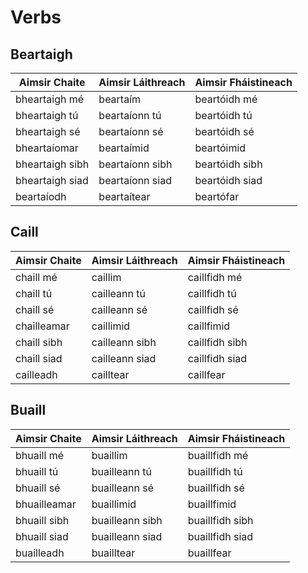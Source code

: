 # Verbs

## Beartaigh

| Aimsir Chaite   | Aimsir Láithreach | Aimsir Fháistineach |
| --------------- | ----------------- | ------------------- |
| bheartaigh mé   | beartaím          | beartóidh mé        |
| bheartaigh tú   | beartaíonn tú     | beartóidh tú        |
| bheartaigh sé   | beartaíonn sé     | beartóidh sé        |
| bheartaíomar    | beartaímid        | beartóimid          |
| bheartaigh sibh | beartaíonn sibh   | beartóidh sibh      |
| bheartaigh siad | beartaíonn siad   | beartóidh siad      |
| beartaíodh      | beartaítear       | beartófar           |

## Caill

| Aimsir Chaite | Aimsir Láithreach | Aimsir Fháistineach |
| ------------- | ----------------- | ------------------- |
| chaill mé     | caillim           | caillfidh mé        |
| chaill tú     | cailleann tú      | caillfidh tú        |
| chaill sé     | cailleann sé      | caillfidh sé        |
| chailleamar   | caillimid         | caillfimid          |
| chaill sibh   | cailleann sibh    | caillfidh sibh      |
| chaill siad   | cailleann siad    | caillfidh siad      |
| cailleadh     | cailltear         | caillfear           |

## Buaill

| Aimsir Chaite | Aimsir Láithreach | Aimsir Fháistineach |
| ------------- | ----------------- | ------------------- |
| bhuaill mé    | buaillim          | buaillfidh mé       |
| bhuaill tú    | buailleann tú     | buaillfidh tú       |
| bhuaill sé    | buailleann sé     | buaillfidh sé       |
| bhuailleamar  | buaillimid        | buaillfimid         |
| bhuaill sibh  | buailleann sibh   | buaillfidh sibh     |
| bhuaill siad  | buailleann siad   | buaillfidh siad     |
| buailleadh    | buailltear        | buaillfear          |
